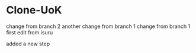 # Clone-UoK
change from branch 2
another change from branch 1
change from branch 1
first edit from isuru

added a new step